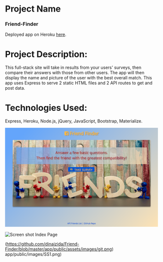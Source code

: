 
# Project Name

### Friend-Finder

Deployed app on Heroku [here](https://infinite-peak-28174.herokuapp.com/).

# Project Description:

This full-stack site will take in results from your users' surveys, then compare their answers with those from other users. The app will then display the name and picture of the user with the best overall match. This app uses Express to serve 2 static HTML files and 2 API routes to get and post data.

# Technologies Used: 

Express, Heroku, Node.js, jQuery, JavaScript, Bootstrap, Materialize. 

![Screen Shot](app/public/assets/images/Friends.png)

![Screen shot](app/public/images/SS1.png)
Index Page

(https://github.com/dinaizida/Friend-Finder/blob/master/app/public/assets/images/git.png)
    app/public/images/SS1.png)
